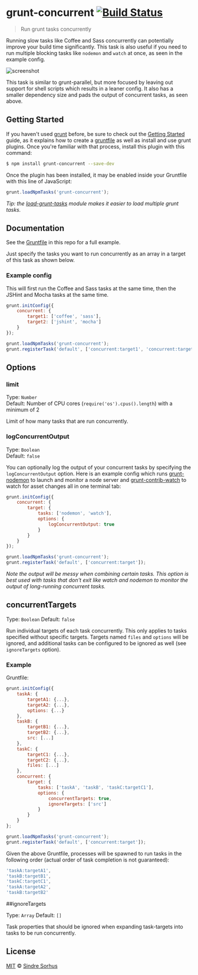# grunt-concurrent [![Build Status](https://travis-ci.org/sindresorhus/grunt-concurrent.svg?branch=master)](https://travis-ci.org/sindresorhus/grunt-concurrent)

> Run grunt tasks concurrently

Running slow tasks like Coffee and Sass concurrently can potentially improve your build time significantly. This task is also useful if you need to run multiple blocking tasks like `nodemon` and `watch` at once, as seen in the example config.

![screenshot](screenshot.png)

This task is similar to grunt-parallel, but more focused by leaving out support for shell scripts which results in a leaner config. It also has a smaller dependency size and pads the output of concurrent tasks, as seen above.


## Getting Started

If you haven't used [grunt][] before, be sure to check out the [Getting Started][] guide, as it explains how to create a [gruntfile][Getting Started] as well as install and use grunt plugins. Once you're familiar with that process, install this plugin with this command:

```bash
$ npm install grunt-concurrent --save-dev
```

Once the plugin has been installed, it may be enabled inside your Gruntfile with this line of JavaScript:

```js
grunt.loadNpmTasks('grunt-concurrent');
```

*Tip: the [load-grunt-tasks](https://github.com/sindresorhus/load-grunt-tasks) module makes it easier to load multiple grunt tasks.*


[grunt]: http://gruntjs.com
[Getting Started]: https://github.com/gruntjs/grunt/wiki/Getting-started


## Documentation

See the [Gruntfile](Gruntfile.js) in this repo for a full example.

Just specify the tasks you want to run concurrently as an array in a target of this task as shown below.


### Example config

This will first run the Coffee and Sass tasks at the same time, then the JSHint and Mocha tasks at the same time.

```js
grunt.initConfig({
	concurrent: {
		target1: ['coffee', 'sass'],
		target2: ['jshint', 'mocha']
	}
});

grunt.loadNpmTasks('grunt-concurrent');
grunt.registerTask('default', ['concurrent:target1', 'concurrent:target2']);
```


## Options

### limit

Type: `Number`  
Default: Number of CPU cores (`require('os').cpus().length`) with a minimum of 2

Limit of how many tasks that are run concurrently.

### logConcurrentOutput

Type: `Boolean`  
Default: `false`

You can optionally log the output of your concurrent tasks by specifying the `logConcurrentOutput` option. Here is an example config which runs [grunt-nodemon](https://github.com/ChrisWren/grunt-nodemon) to launch and monitor a node server and [grunt-contrib-watch](https://github.com/gruntjs/grunt-contrib-watch) to watch for asset changes all in one terminal tab:

```js
grunt.initConfig({
	concurrent: {
		target: {
			tasks: ['nodemon', 'watch'],
			options: {
				logConcurrentOutput: true
			}
		}
	}
});

grunt.loadNpmTasks('grunt-concurrent');
grunt.registerTask('default', ['concurrent:target']);
```

*Note the output will be messy when combining certain tasks. This option is best used with tasks that don't exit like watch and nodemon to monitor the output of long-running concurrent tasks.*

## concurrentTargets 

Type: `Boolean`
Default: `false`

Run individual targets of each task concurrently. This only applies to tasks specified without specific targets. Targets named `files` and `options` will be ignored, and additional tasks can be configured to be ignored as well (see `ignoreTargets` option).

### Example

Gruntfile:
```js
grunt.initConfig({
	taskA: {
		targetA1: {...},
		targetA2: {...},
		options: {...}
	},
	taskB: {
		targetB1: {...},
		targetB2: {...},
		src: [...]
	},
	taskC: {
		targetC1: {...},
		targetC2: {...},
		files: [...]
	},
	concurrent: {
		target: {
			tasks: ['taskA', 'taskB', 'taskC:targetC1'],
			options: {
				concurrentTargets: true,
				ignoreTargets: ['src']
			}
		}
	}
};

grunt.loadNpmTasks('grunt-concurrent');
grunt.registerTask('default', ['concurrent:target']);
```

Given the above Gruntfile, processes will be spawned to run tasks in the following order (actual order of task completion is not guaranteed):
```js
'taskA:targetA1',
'taskB:targetB1',
'taskC:targetC1',
'taskA:targetA2',
'taskB:targetB2'
```

##ignoreTargets

Type: `Array`
Default: `[]`

Task properties that should be ignored when expanding task-targets into tasks to be run concurrently. 

## License

[MIT](http://opensource.org/licenses/MIT) © [Sindre Sorhus](http://sindresorhus.com)
